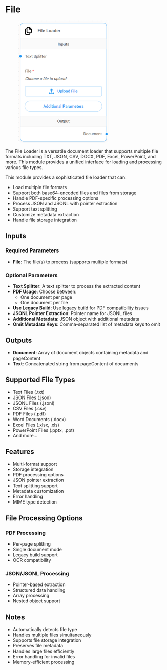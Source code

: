 # File

<figure><img src="../../../.gitbook/assets/image (1) (1) (1) (1) (1) (1) (1) (1) (1) (1) (1) (1) (1).png" alt="" width="282"><figcaption></figcaption></figure>

The File Loader is a versatile document loader that supports multiple file formats including TXT, JSON, CSV, DOCX, PDF, Excel, PowerPoint, and more. This module provides a unified interface for loading and processing various file types.

This module provides a sophisticated file loader that can:

* Load multiple file formats
* Support both base64-encoded files and files from storage
* Handle PDF-specific processing options
* Process JSON and JSONL with pointer extraction
* Support text splitting
* Customize metadata extraction
* Handle file storage integration

## Inputs

### Required Parameters

* **File**: The file(s) to process (supports multiple formats)

### Optional Parameters

* **Text Splitter**: A text splitter to process the extracted content
* **PDF Usage**: Choose between:
  * One document per page
  * One document per file
* **Use Legacy Build**: Use legacy build for PDF compatibility issues
* **JSONL Pointer Extraction**: Pointer name for JSONL files
* **Additional Metadata**: JSON object with additional metadata
* **Omit Metadata Keys**: Comma-separated list of metadata keys to omit

## Outputs

* **Document**: Array of document objects containing metadata and pageContent
* **Text**: Concatenated string from pageContent of documents

## Supported File Types

* Text Files (.txt)
* JSON Files (.json)
* JSONL Files (.jsonl)
* CSV Files (.csv)
* PDF Files (.pdf)
* Word Documents (.docx)
* Excel Files (.xlsx, .xls)
* PowerPoint Files (.pptx, .ppt)
* And more...

## Features

* Multi-format support
* Storage integration
* PDF processing options
* JSON pointer extraction
* Text splitting support
* Metadata customization
* Error handling
* MIME type detection

## File Processing Options

### PDF Processing

* Per-page splitting
* Single document mode
* Legacy build support
* OCR compatibility

### JSON/JSONL Processing

* Pointer-based extraction
* Structured data handling
* Array processing
* Nested object support

## Notes

* Automatically detects file type
* Handles multiple files simultaneously
* Supports file storage integration
* Preserves file metadata
* Handles large files efficiently
* Error handling for invalid files
* Memory-efficient processing
